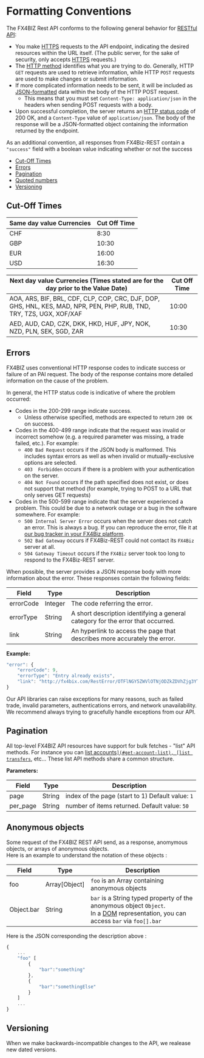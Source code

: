 # Formatting Conventions #


The FX4BIZ Rest API conforms to the following general behavior for [RESTful API](http://en.wikipedia.org/wiki/Representational_state_transfer):

* You make [HTTPS](http://en.wikipedia.org/wiki/HTTPS) requests to the API endpoint, indicating the desired resources within the URL itself. (The public server, for the sake of security, only accepts [HTTPS](http://en.wikipedia.org/wiki/HTTPS) requests.)
* The [HTTP method](http://en.wikipedia.org/wiki/Hypertext_Transfer_Protocol#Request_methods) identifies what you are trying to do.  Generally, HTTP `GET` requests are used to retrieve information, while HTTP `POST` requests are used to make changes or submit information.
* If more complicated information needs to be sent, it will be included as [JSON-formatted](http://en.wikipedia.org/wiki/JSON) data within the body of the HTTP POST request.
  * This means that you must set `Content-Type: application/json` in the headers when sending POST requests with a body.
* Upon successful completion, the server returns an [HTTP status code](http://www.w3.org/Protocols/rfc2616/rfc2616-sec10.html) of 200 OK, and a `Content-Type` value of `application/json`.  The body of the response will be a JSON-formatted object containing the information returned by the endpoint.

As an additional convention, all responses from FX4Biz-REST contain a `"success"` field with a boolean value indicating whether or not the success


* [Cut-Off Times](#cut_off_times)
* [Errors](#errors_conventions)
* [Pagination](#pagination)
* [Quoted numbers](#quoted_numbers)
* [Versioning](#versioning)


## <a id="cut_off_times"></a> Cut-Off Times ##

| Same day value Currencies | Cut Off Time |
|------|------|
| CHF | 8:30 |
| GBP | 10:30 |
| EUR | 16:00 |
| USD | 16:30 |

| Next day value Currencies (Times stated are for the day prior to the Value Date) | Cut Off Time |
|-------|------|
| AOA, ARS, BIF, BRL, CDF, CLP, COP, CRC, DJF, DOP, GHS, HNL, KES, MAD, NPR, PEN, PHP, RUB, TND, TRY, TZS, UGX, XOF/XAF | 10:00 |
| AED, AUD, CAD, CZK, DKK, HKD, HUF, JPY, NOK, NZD, PLN, SEK, SGD, ZAR | 10:30 |

## <a id="errors_conventions"></a> Errors ##

FX4BIZ uses conventional HTTP response codes to indicate success or failure of an PAI request. The body of the response contains more detailed information on the cause of the problem.

In general, the HTTP status code is indicative of where the problem occurred:

* Codes in the 200-299 range indicate success. 
    * Unless otherwise specified, methods are expected to return `200 OK` on success.
* Codes in the 400-499 range indicate that the request was invalid or incorrect somehow (e.g. a required parameter was missing, a trade failed, etc.). For example:
    * `400 Bad Request` occurs if the JSON body is malformed. This includes syntax errors as well as when invalid or mutually-exclusive options are selected.
    * `403  Forbidden` occurs if there is a problem with your authentication on the server.
    * `404 Not Found` occurs if the path specified does not exist, or does not support that method (for example, trying to POST to a URL that only serves GET requests)
* Codes in the 500-599 range indicate that the server experienced a problem. This could be due to a network outage or a bug in the software somewhere. For example:
    * `500 Internal Server Error` occurs when the server does not catch an error. This is always a bug. If you can reproduce the error, file it at [our bug tracker in your FX4Biz platform](https://fx4bizplatform.com/login).
    * `502 Bad Gateway` occurs if FX4Biz-REST could not contact its `FX4Biz` server at all.
    * `504 Gateway Timeout` occurs if the `FX4Biz` server took too long to respond to the FX4Biz-REST server.

When possible, the server provides a JSON response body with more information about the error. These responses contain the following fields:

| Field | Type | Description |
|-------|------|-------------|
| errorCode | Integer | The code referring the error. |
| errorType | String | A short description identifying a general category for the error that occurred. |
| link | String | An hyperlink to access the page that describes more accurately the error. |

**Example:**

```js
"error": {
	"errorCode": 9,
	"errorType": "Entry already exists",
	"link": "http://fx4bix.com/RestError/OTFlNGY5ZWVlOTNjODZkZDVhZjg3YTlkNzBmMzgxZmI=/9"
}
```

Our API libraries can raise exceptions for many reasons, such as failed trade, invalid parameters, authentications errors, and network unavailability. We recommend always trying to gracefully handle exceptions from our API.

## <a id="pagination"></a> Pagination ##

All top-level FX4BIZ API resources have support for bulk fetches - "list" API methods. For instance you can [list accounts`](#get-account-list), [list transfers`](#get-transfers-list), etc... These list API methods share a common structure.

**Parameters:**

| Field | Type | Description |
|-------|------|-------------|
| page | String | index of the page (start to 1) Default value: `1` |
| per_page | String | number of items returned. Default value: `50` |

## <a id="anonymous_object"></a> Anonymous objects ##

Some request of the FX4BIZ REST API send, as a response, anomymous objects, or arrays of anonymous objects.  
Here is an example to understand the notation of these objects :

| Field | Type | Description |
|-------|------|-------------|
| foo | Array[Object] | `foo` is an Array containing anonymous objects |
| Object.bar | String | `bar` is a String typed property of the anonymous object `Object`. <br /> In a [DOM](http://fr.wikipedia.org/wiki/Document_Object_Model) representation, you can access `bar` via `foo[].bar`

Here is the JSON corresponding the description above : 

```js
{
	...
	"foo" [
		{
			"bar":"something"
		},
		{
			"bar":"somethingElse"
		}
	]
	...
}
```

## <a id="versioning"></a> Versioning ##

When we make backwards-incompatible changes to the API, we realease new dated versions.

